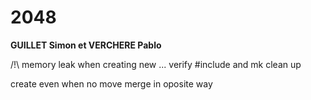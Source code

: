 # 2048
**GUILLET Simon et VERCHERE Pablo**

/!\ memory leak when creating new ...
verify #include and mk
clean up

create even when no move
merge in oposite way
